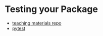 # Testing your Package

* [teaching materials repo](https://github.com/cmutel/intro-to-pytest)
* [pytest](https://docs.pytest.org/en/8.2.x/how-to/index.html)